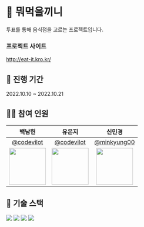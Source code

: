 # 🍴 뭐먹을끼니
투표를 통해 음식점을 고르는 프로젝트입니다.
### 프로젝트 사이트 
http://eat-it.kro.kr/

## 📅 진행 기간

2022.10.10 ~ 2022.10.21

## 👨‍💻 참여 인원

|   백남헌   |   유은지   |   신민경   |
|:----------:|:----------:|:----------:|
|[@codevilot](https://github.com/codevilot)|[@codevilot](https://github.com/y00eunji)|[@minkyung00](https://github.com/minkyung00)|
|<img src="https://avatars.githubusercontent.com/codevilot" width="100">|<img src="https://avatars.githubusercontent.com/y00eunji" width="100">|<img src="https://avatars.githubusercontent.com/minkyung00" width="100">|

## 🔧 기술 스택

<img src="https://img.shields.io/badge/HTML5-E34F26?style=for-the-badge&logo=html5&logoColor=white"> <img src="https://img.shields.io/badge/CSS3-1572B6?style=for-the-badge&logo=css3&logoColor=white"> <img src="https://img.shields.io/badge/JavaScript-F7DF1E?style=for-the-badge&logo=javascript&logoColor=black"> <img src="https://img.shields.io/badge/Figma-F24E1E?style=for-the-badge&logo=figma&logoColor=white">

